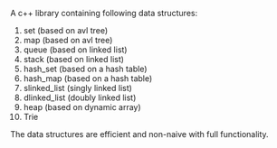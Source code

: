 A c++ library containing following data structures:
1. set (based on avl tree)
2. map (based on avl tree)
3. queue (based on linked list)
4. stack (based on linked list)
5. hash_set (based on a hash table)
6. hash_map (based on a hash table)
7. slinked_list (singly linked list)
8. dlinked_list (doubly linked list)
9. heap (based on dynamic array)
10. Trie

The data structures are efficient and non-naive with full functionality.
